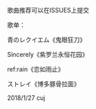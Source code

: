 歌曲推荐可以在ISSUES上提交

歌单：

青のレクイエム《鬼眼狂刀》

Sincerely《紫罗兰永恒花园》

ref:rain《恋如雨止》

ストレイ《博多豚骨拉面》

2018/1/27 cuj
